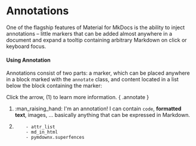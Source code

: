 # Annotations
One of the flagship features of Material for MkDocs is the ability to inject annotations – little markers that can be added almost anywhere in a document and expand a tooltip containing arbitrary Markdown on click or keyboard focus.
#### Using Annotation
Annotations consist of two parts: a marker, which can be placed anywhere in a block marked with the ```annotate``` class, and content located in a list below the block containing the marker:

Click the arrow, (1) to learn more information.
{ .annotate }

1.  :man_raising_hand: I'm an annotation! I can contain `code`, __formatted
    text__, images, ... basically anything that can be expressed in Markdown.
2.  ```markdown_extensions:
        - attr_list
        - md_in_html
        - pymdownx.superfences
    ```